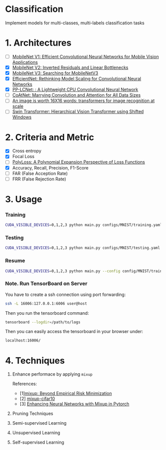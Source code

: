 # Classification

Implement models for multi-classes, multi-labels classification tasks

# 1. Architectures

- [ ] [MobileNet V1: Efficient Convolutional Neural Networks for Mobile Vision Applications](https://arxiv.org/pdf/1704.04861.pdf)
- [X] [MobileNet V2: Inverted Residuals and Linear Bottlenecks](https://arxiv.org/pdf/1801.04381.pdf)
- [X] [MobileNet V3: Searching for MobileNetV3](https://arxiv.org/pdf/1905.02244.pdf)
- [X] [EfficientNet: Rethinking Model Scaling for Convolutional Neural Networks](https://arxiv.org/pdf/1905.11946.pdf)
- [X] [PP-LCNet: : A Lightweight CPU Convolutional Neural Network](https://arxiv.org/pdf/2109.15099.pdf)
- [ ] [CoAtNet: Marrying Convolution and Attention for All Data Sizes](https://arxiv.org/pdf/2106.04803v2.pdf)
- [ ] [An image is worth 16X16 words: transformers for image recognition at scale](https://arxiv.org/pdf/2010.11929v2.pdf)
- [ ] [Swin Transformer: Hierarchical Vision Transformer using Shifted Windows](https://arxiv.org/pdf/2103.14030.pdf)

# 2. Criteria and Metric

- [X] Cross entropy
- [X] Focal Loss
- [ ] [PolyLoss: A Polynomial Expansion Perspective of Loss Functions](https://arxiv.org/pdf/2204.12511.pdf)
- [X] Accuracy, Recall, Precision, F1-Score
- [ ] FAR (False Acception Rate)
- [ ] FRR (False Rejection Rate)

# 3. Usage

### Training

```bash
CUDA_VISIBLE_DEVICES=0,1,2,3 python main.py configs/MNIST/training.yaml --num-epochs 20 --gpu-indices 0,1,2,3
```

### Testing

```bash
CUDA_VISIBLE_DEVICES=0,1,2,3 python main.py configs/MNIST/testing.yaml --gpu-indices 0,1,2,3 --checkpoint-path <str>
```

### Resume

```bash
CUDA_VISIBLE_DEVICES=0,1,2,3 python main.py --config config/MNIST/training.yaml --num-epoch 20 --num-gpus 0,1,2,3 --resume-path <str>
```

### Note. Run TensorBoard on Server

You have to create a ssh connection using port forwarding:

```bash
ssh -L 16006:127.0.0.1:6006 user@host
```

Then you run the tensorboard command:

```bash
tensorboard --logdir=/path/to/logs
```

Then you can easily access the tensorboard in your browser under:

```bash
localhost:16006/
```

# 4. Techniques

1. Enhance performace by applying `mixup`

   References:

   - [1][mixup: Beyond Empirical Risk Minimization](https://arxiv.org/pdf/1710.09412.pdf)
   - [2] [mixup-cifar10](https://github.com/facebookresearch/mixup-cifar10)
   - [3] [Enhancing Neural Networks with Mixup in Pytorch](https://towardsdatascience.com/enhancing-neural-networks-with-mixup-in-pytorch-5129d261bc4a)
2. Pruning Techniques
3. Semi-supervised Learning
4. Unsupervised Learning
5. Self-supervised Learning

